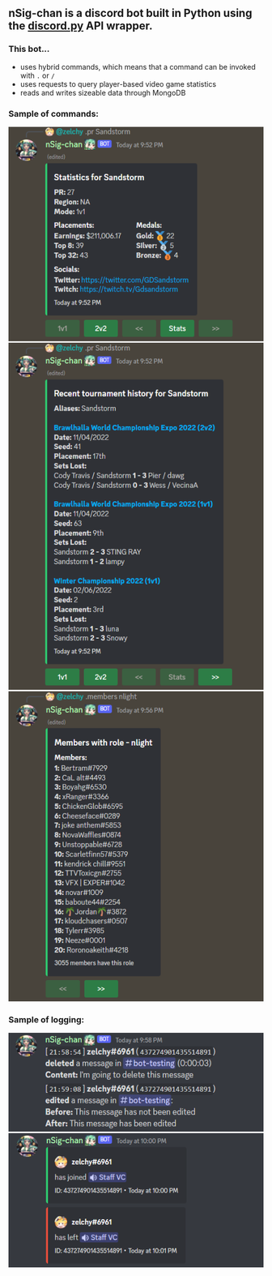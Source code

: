 ## nSig-chan is a discord bot built in Python using the [discord.py](https://discordpy.readthedocs.io/en/stable/) API wrapper.

### This bot... 
- uses hybrid commands, which means that a command can be invoked with `.` or `/`
- uses requests to query player-based video game statistics
- reads and writes sizeable data through MongoDB

### Sample of commands:

<img alt="Image of .pr command output" src="./images/PR_1V1.PNG">
<img alt="Image of .pr command output" src="./images/PR_STATS.PNG">
<img alt="Image of .members command output" src="./images/MEMBERS.PNG">

### Sample of logging:

<img alt="Image of message logging" src="./images/MESSAGE.PNG">
<img alt="Image of voice logging" src="./images/VOICE.PNG">



